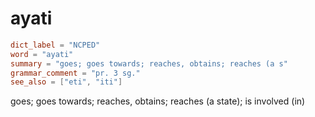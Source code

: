 # ayati

``` toml
dict_label = "NCPED"
word = "ayati"
summary = "goes; goes towards; reaches, obtains; reaches (a s"
grammar_comment = "pr. 3 sg."
see_also = ["eti", "iti"]
```

goes; goes towards; reaches, obtains; reaches (a state); is involved (in)

